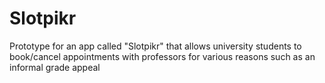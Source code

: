 # Slotpikr
Prototype for an app called "Slotpikr" that allows university students to book/cancel appointments with professors for various reasons such as an informal grade appeal
